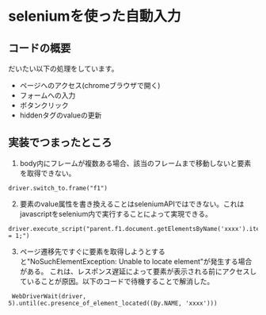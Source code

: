 # seleniumを使った自動入力  
## コードの概要  
だいたい以下の処理をしています。  
- ページへのアクセス(chromeブラウザで開く)  
- フォームへの入力  
- ボタンクリック  
- hiddenタグのvalueの更新  


## 実装でつまったところ  
1. body内にフレームが複数ある場合、該当のフレームまで移動しないと要素を取得できない。  
```
driver.switch_to.frame("f1")
```

2. 要素のvalue属性を書き換えることはseleniumAPIではできない。これはjavascriptをselenium内で実行することによって実現できる。
```
driver.execute_script("parent.f1.document.getElementsByName('xxxx').item(0).value = 1;")
```

3. ページ遷移先ですぐに要素を取得しようとすると"NoSuchElementException: Unable to locate element"が発生する場合がある。
これは、レスポンス遅延によって要素が表示される前にアクセスしていることが原因。以下のコードで待機することで解消した。  
```
 WebDriverWait(driver, 5).until(ec.presence_of_element_located((By.NAME, 'xxxx')))
```
